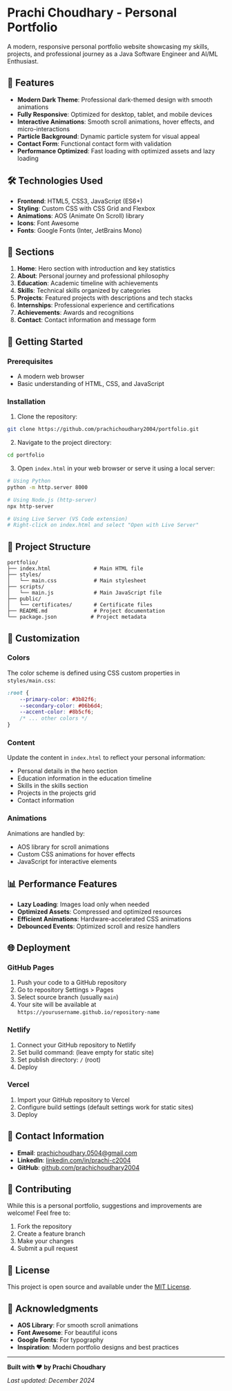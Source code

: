 # Prachi Choudhary - Personal Portfolio

A modern, responsive personal portfolio website showcasing my skills, projects, and professional journey as a Java Software Engineer and AI/ML Enthusiast.

## 🌟 Features

- **Modern Dark Theme**: Professional dark-themed design with smooth animations
- **Fully Responsive**: Optimized for desktop, tablet, and mobile devices
- **Interactive Animations**: Smooth scroll animations, hover effects, and micro-interactions
- **Particle Background**: Dynamic particle system for visual appeal
- **Contact Form**: Functional contact form with validation
- **Performance Optimized**: Fast loading with optimized assets and lazy loading

## 🛠️ Technologies Used

- **Frontend**: HTML5, CSS3, JavaScript (ES6+)
- **Styling**: Custom CSS with CSS Grid and Flexbox
- **Animations**: AOS (Animate On Scroll) library
- **Icons**: Font Awesome
- **Fonts**: Google Fonts (Inter, JetBrains Mono)

## 📱 Sections

1. **Home**: Hero section with introduction and key statistics
2. **About**: Personal journey and professional philosophy
3. **Education**: Academic timeline with achievements
4. **Skills**: Technical skills organized by categories
5. **Projects**: Featured projects with descriptions and tech stacks
6. **Internships**: Professional experience and certifications
7. **Achievements**: Awards and recognitions
8. **Contact**: Contact information and message form

## 🚀 Getting Started

### Prerequisites

- A modern web browser
- Basic understanding of HTML, CSS, and JavaScript

### Installation

1. Clone the repository:
```bash
git clone https://github.com/prachichoudhary2004/portfolio.git
```

2. Navigate to the project directory:
```bash
cd portfolio
```

3. Open `index.html` in your web browser or serve it using a local server:
```bash
# Using Python
python -m http.server 8000

# Using Node.js (http-server)
npx http-server

# Using Live Server (VS Code extension)
# Right-click on index.html and select "Open with Live Server"
```

## 📁 Project Structure

```
portfolio/
├── index.html              # Main HTML file
├── styles/
│   └── main.css            # Main stylesheet
├── scripts/
│   └── main.js             # Main JavaScript file
├── public/
│   └── certificates/       # Certificate files
├── README.md               # Project documentation
└── package.json           # Project metadata
```

## 🎨 Customization

### Colors
The color scheme is defined using CSS custom properties in `styles/main.css`:

```css
:root {
    --primary-color: #3b82f6;
    --secondary-color: #06b6d4;
    --accent-color: #8b5cf6;
    /* ... other colors */
}
```

### Content
Update the content in `index.html` to reflect your personal information:

- Personal details in the hero section
- Education information in the education timeline
- Skills in the skills section
- Projects in the projects grid
- Contact information

### Animations
Animations are handled by:
- AOS library for scroll animations
- Custom CSS animations for hover effects
- JavaScript for interactive elements

## 📊 Performance Features

- **Lazy Loading**: Images load only when needed
- **Optimized Assets**: Compressed and optimized resources
- **Efficient Animations**: Hardware-accelerated CSS animations
- **Debounced Events**: Optimized scroll and resize handlers

## 🌐 Deployment

### GitHub Pages
1. Push your code to a GitHub repository
2. Go to repository Settings > Pages
3. Select source branch (usually `main`)
4. Your site will be available at `https://yourusername.github.io/repository-name`

### Netlify
1. Connect your GitHub repository to Netlify
2. Set build command: (leave empty for static site)
3. Set publish directory: `/` (root)
4. Deploy

### Vercel
1. Import your GitHub repository to Vercel
2. Configure build settings (default settings work for static sites)
3. Deploy

## 📧 Contact Information

- **Email**: prachichoudhary.0504@gmail.com
- **LinkedIn**: [linkedin.com/in/prachi-c2004](https://www.linkedin.com/in/prachi-c2004)
- **GitHub**: [github.com/prachichoudhary2004](https://github.com/prachichoudhary2004)

## 🤝 Contributing

While this is a personal portfolio, suggestions and improvements are welcome! Feel free to:

1. Fork the repository
2. Create a feature branch
3. Make your changes
4. Submit a pull request

## 📄 License

This project is open source and available under the [MIT License](LICENSE).

## 🙏 Acknowledgments

- **AOS Library**: For smooth scroll animations
- **Font Awesome**: For beautiful icons
- **Google Fonts**: For typography
- **Inspiration**: Modern portfolio designs and best practices

---

**Built with ❤️ by Prachi Choudhary**

*Last updated: December 2024*